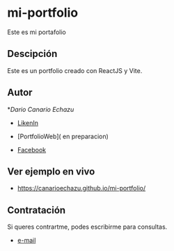 # mi-portfolio
Este es mi portafolio

## Descipción

Este es un portfolio creado con ReactJS y  Vite.

## Autor
**Dario Canario Echazu*



* [LikenIn](https://www.linkedin.com/in/dario-echazu-508466232/)
* [PortfolioWeb]( en preparacion)

* [Facebook](https://www.facebook.com/dario.echazu.7/)

## Ver ejemplo en vivo
* https://canarioechazu.github.io/mi-portfolio/


## Contratación
Si queres contrartme, podes escribirme para consultas.
* [e-mail](darioechazu@hotmail.com)
